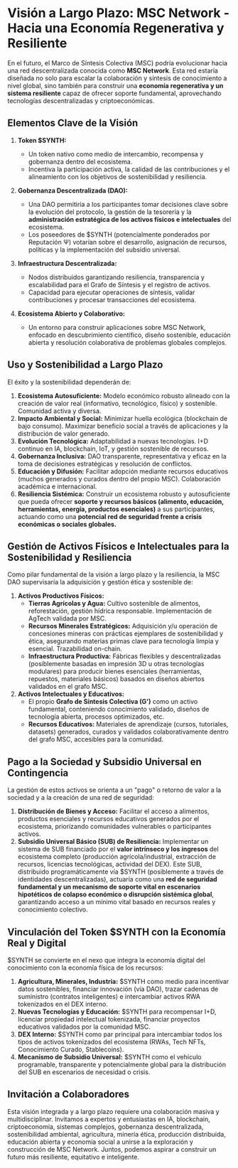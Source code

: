 # Visión a Largo Plazo: MSC Network - Hacia una Economía Regenerativa y Resiliente

En el futuro, el Marco de Síntesis Colectiva (MSC) podría evolucionar hacia una red descentralizada conocida como **MSC Network**. Esta red estaría diseñada no solo para escalar la colaboración y síntesis de conocimiento a nivel global, sino también para construir una **economía regenerativa y un sistema resiliente** capaz de ofrecer soporte fundamental, aprovechando tecnologías descentralizadas y criptoeconómicas.

## Elementos Clave de la Visión

1.  **Token $SYNTH:**
    * Un token nativo como medio de intercambio, recompensa y gobernanza dentro del ecosistema.
    * Incentiva la participación activa, la calidad de las contribuciones y el alineamiento con los objetivos de sostenibilidad y resiliencia.

2.  **Gobernanza Descentralizada (DAO):**
    * Una DAO permitiría a los participantes tomar decisiones clave sobre la evolución del protocolo, la gestión de la tesorería y la **administración estratégica de los activos físicos e intelectuales** del ecosistema.
    * Los poseedores de $SYNTH (potencialmente ponderados por Reputación Ψ) votarían sobre el desarrollo, asignación de recursos, políticas y la implementación del subsidio universal.

3.  **Infraestructura Descentralizada:**
    * Nodos distribuidos garantizando resiliencia, transparencia y escalabilidad para el Grafo de Síntesis y el registro de activos.
    * Capacidad para ejecutar operaciones de síntesis, validar contribuciones y procesar transacciones del ecosistema.

4.  **Ecosistema Abierto y Colaborativo:**
    * Un entorno para construir aplicaciones sobre MSC Network, enfocado en descubrimiento científico, diseño sostenible, educación abierta y resolución colaborativa de problemas globales complejos.

## Uso y Sostenibilidad a Largo Plazo

El éxito y la sostenibilidad dependerán de:

1.  **Ecosistema Autosuficiente:** Modelo económico robusto alineado con la creación de valor real (informativo, tecnológico, físico) y sostenible. Comunidad activa y diversa.
2.  **Impacto Ambiental y Social:** Minimizar huella ecológica (blockchain de bajo consumo). Maximizar beneficio social a través de aplicaciones y la distribución de valor generado.
3.  **Evolución Tecnológica:** Adaptabilidad a nuevas tecnologías. I+D continuo en IA, blockchain, IoT, y gestión sostenible de recursos.
4.  **Gobernanza Inclusiva:** DAO transparente, representativa y eficaz en la toma de decisiones estratégicas y resolución de conflictos.
5.  **Educación y Difusión:** Facilitar adopción mediante recursos educativos (muchos generados y curados dentro del propio MSC). Colaboración académica e internacional.
6.  **Resiliencia Sistémica:** Construir un ecosistema robusto y autosuficiente que pueda ofrecer **soporte y recursos básicos (alimento, educación, herramientas, energía, productos esenciales)** a sus participantes, actuando como una **potencial red de seguridad frente a crisis económicas o sociales globales.**

## Gestión de Activos Físicos e Intelectuales para la Sostenibilidad y Resiliencia

Como pilar fundamental de la visión a largo plazo y la resiliencia, la MSC DAO supervisaría la adquisición y gestión ética y sostenible de:

1.  **Activos Productivos Físicos:**
    * **Tierras Agrícolas y Agua:** Cultivo sostenible de alimentos, reforestación, gestión hídrica responsable. Implementación de AgTech validada por MSC.
    * **Recursos Minerales Estratégicos:** Adquisición y/u operación de concesiones mineras con prácticas ejemplares de sostenibilidad y ética, asegurando materias primas clave para tecnología limpia y esencial. Trazabilidad on-chain.
    * **Infraestructura Productiva:** Fábricas flexibles y descentralizadas (posiblemente basadas en impresión 3D u otras tecnologías modulares) para producir bienes esenciales (herramientas, repuestos, materiales básicos) basados en diseños abiertos validados en el grafo MSC.
2.  **Activos Intelectuales y Educativos:**
    * El propio **Grafo de Síntesis Colectiva (G')** como un activo fundamental, conteniendo conocimiento validado, diseños de tecnología abierta, procesos optimizados, etc.
    * **Recursos Educativos:** Materiales de aprendizaje (cursos, tutoriales, datasets) generados, curados y validados colaborativamente dentro del grafo MSC, accesibles para la comunidad.

## Pago a la Sociedad y Subsidio Universal en Contingencia

La gestión de estos activos se orienta a un "pago" o retorno de valor a la sociedad y a la creación de una red de seguridad:

1.  **Distribución de Bienes y Acceso:** Facilitar el acceso a alimentos, productos esenciales y recursos educativos generados por el ecosistema, priorizando comunidades vulnerables o participantes activos.
2.  **Subsidio Universal Básico (SUB) de Resiliencia:** Implementar un sistema de SUB financiado por el **valor intrínseco y los ingresos** del ecosistema completo (producción agrícola/industrial, extracción de recursos, licencias tecnológicas, actividad del DEX). Este SUB, distribuido programáticamente vía $SYNTH (posiblemente a través de identidades descentralizadas), actuaría como una **red de seguridad fundamental y un mecanismo de soporte vital en escenarios hipotéticos de colapso económico o disrupción sistémica global**, garantizando acceso a un mínimo vital basado en recursos reales y conocimiento colectivo.

## Vinculación del Token $SYNTH con la Economía Real y Digital

$SYNTH se convierte en el nexo que integra la economía digital del conocimiento con la economía física de los recursos:

1.  **Agricultura, Minerales, Industria:** $SYNTH como medio para incentivar datos sostenibles, financiar innovación (vía DAO), trazar cadenas de suministro (contratos inteligentes) e intercambiar activos RWA tokenizados en el DEX interno.
2.  **Nuevas Tecnologías y Educación:** $SYNTH para recompensar I+D, licenciar propiedad intelectual tokenizada, financiar proyectos educativos validados por la comunidad MSC.
3.  **DEX Interno:** $SYNTH como par principal para intercambiar todos los tipos de activos tokenizados del ecosistema (RWAs, Tech NFTs, Conocimiento Curado, Stablecoins).
4.  **Mecanismo de Subsidio Universal:** $SYNTH como el vehículo programable, transparente y potencialmente global para la distribución del SUB en escenarios de necesidad o crisis.

## Invitación a Colaboradores

Esta visión integrada y a largo plazo requiere una colaboración masiva y multidisciplinar. Invitamos a expertos y entusiastas en IA, blockchain, criptoeconomía, sistemas complejos, gobernanza descentralizada, sostenibilidad ambiental, agricultura, minería ética, producción distribuida, educación abierta y economía social a unirse a la exploración y construcción de MSC Network. Juntos, podemos aspirar a construir un futuro más resiliente, equitativo e inteligente.